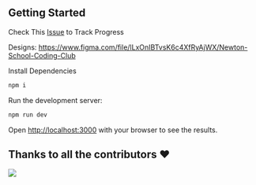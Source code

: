 ## Getting Started 

Check This [Issue](https://github.com/nsccpccoe/nscc-frontend/issues/1) to Track Progress

Designs: https://www.figma.com/file/lLxOnIBTvsK6c4XfRyAjWX/Newton-School-Coding-Club

Install Dependencies
```bash
npm i
```

Run the development server:

```bash
npm run dev
```

Open [http://localhost:3000](http://localhost:3000) with your browser to see the results.

## Thanks to all the contributors ❤️
<a href = "https://github.com/nsccpccoe/nscc-frontend/graphs/contributors">
  <img src = "https://contrib.rocks/image?repo=nsccpccoe/nscc-frontend"/>
</a>

